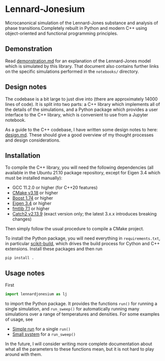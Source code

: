 # Lennard-Jonesium

Microcanonical simulation of the Lennard-Jones substance and analysis of phase transitions.Completely rebuilt in Python and modern C++ using object-oriented and functional programming principles.

## Demonstration

Read [demonstration.md](notebooks/demonstration.md) for an explanation of the Lennard-Jones model which is simulated by this library.  That document also contains further links on the specific simulations performed in the `notebooks/` directory.

## Design notes

The codebase is a bit large to just dive into (there are approximately 14000 lines of code).  It is split into two parts: a C++ library which implements all of the details of the simulations, and a Python package which provides a user interface to the C++ library, which is convenient to use from a Jupyter notebook.

As a guide to the C++ codebase, I have written some design notes to here: [design.md](src/design.md).  These should give a good overview of my thought processes and design considerations.

## Installation

To compile the C++ library, you will need the following dependencies (all available in the Ubuntu 21.10 package repository, except for Eigen 3.4 which must be installed manually):

- GCC 11.2.0 or higher (for C++20 features)
- [CMake v3.18](https://cmake.org/) or higher
- [Boost 1.74](https://www.boost.org/) or higher
- [Eigen 3.4](https://eigen.tuxfamily.org/index.php?title=Main_Page) or higher
- [fmtlib 7.1](https://fmt.dev/latest/index.html) or higher
- [Catch2 v2.13.9](https://github.com/catchorg/Catch2/tree/v2.13.9) (exact version only; the latest 3.x.x introduces breaking changes)

Then simply follow the usual procedure to compile a CMake project.

To install the Python package, you will need everything in `requirements.txt`, in particular [scikit-build](https://scikit-build.readthedocs.io/en/latest/index.html), which drives the build process for Cython and C++ extensions.  Install these packages and then run

    pip install .

## Usage notes

First

```py
import lennardjonesium as lj
```

to import the Python package.  It provides the functions `run()` for running a single simulation, and `run_sweep()` for automatically running many simulations over a range of temperatures and densities.  For some examples of usage, see

- [Simple run](notebooks/simple_run/simple_run.ipynb) for a single `run()`
- [Small system](notebooks/small_system/experiment.ipynb) for a `run_sweep()`

In the future, I will consider writing more complete documentation about what all the parameters to these functions mean, but it is not hard to play around with them.
